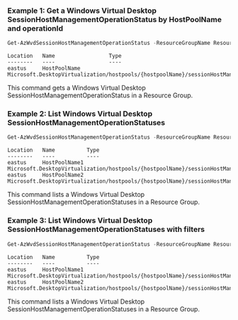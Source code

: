 
### Example 1: Get a Windows Virtual Desktop SessionHostManagementOperationStatus by HostPoolName and operationId

```powershell
Get-AzWvdSessionHostManagementOperationStatus -ResourceGroupName ResourceGroupName -HostPoolName HostPoolName -OperationId operationId
```

```output
Location   Name                 Type
--------   ----                 ----
eastus     HostPoolName Microsoft.DesktopVirtualization/hostpools/{hostpoolName}/sessionHostManagements/default/operationStatuses
```

This command gets a Windows Virtual Desktop SessionHostManagementOperationStatus in a Resource Group.

### Example 2: List Windows Virtual Desktop SessionHostManagementOperationStatuses

```powershell
Get-AzWvdSessionHostManagementOperationStatus -ResourceGroupName ResourceGroupName -HostPoolName HostPoolName
```

```output
Location   Name          Type
--------   ----          ----
eastus     HostPoolName1 Microsoft.DesktopVirtualization/hostpools/{hostpoolName}/sessionHostManagements/default/operationStatuses
eastus     HostPoolName2 Microsoft.DesktopVirtualization/hostpools/{hostpoolName}/sessionHostManagements/default/operationStatuses
```

This command lists a Windows Virtual Desktop SessionHostManagementOperationStatuses in a Resource Group.


### Example 3: List Windows Virtual Desktop SessionHostManagementOperationStatuses with filters

```powershell
Get-AzWvdSessionHostManagementOperationStatus -ResourceGroupName ResourceGroupName -HostPoolName HostPoolName -isLatest:$false -isNonTerminal -type Control -action start -isInitiatingOperation:$false 
```

```output
Location   Name          Type
--------   ----          ----
eastus     HostPoolName1 Microsoft.DesktopVirtualization/hostpools/{hostpoolName}/sessionHostManagements/default/operationStatuses
eastus     HostPoolName2 Microsoft.DesktopVirtualization/hostpools/{hostpoolName}/sessionHostManagements/default/operationStatuses
```

This command lists a Windows Virtual Desktop SessionHostManagementOperationStatuses in a Resource Group.
